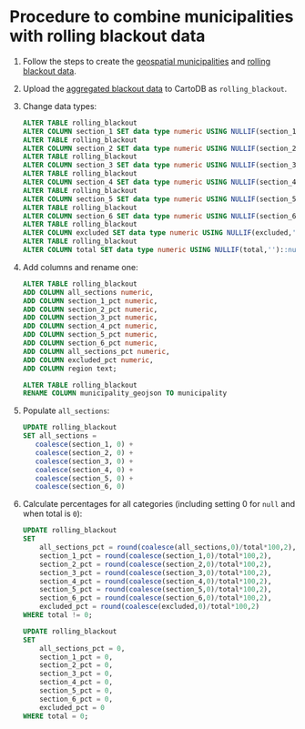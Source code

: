 # Procedure to combine municipalities with rolling blackout data

1. Follow the steps to create the [geospatial municipalities](../geospatial/README.md) and [rolling blackout data](../blackout/README.md).
2. Upload the [aggregated blackout data](../blackout/rolling-blackout-data-aggregated-by-municipality.csv) to CartoDB as `rolling_blackout`.
3. Change data types:

    ```SQL
    ALTER TABLE rolling_blackout
    ALTER COLUMN section_1 SET data type numeric USING NULLIF(section_1,'')::numeric;
    ALTER TABLE rolling_blackout
    ALTER COLUMN section_2 SET data type numeric USING NULLIF(section_2,'')::numeric;
    ALTER TABLE rolling_blackout
    ALTER COLUMN section_3 SET data type numeric USING NULLIF(section_3,'')::numeric;
    ALTER TABLE rolling_blackout
    ALTER COLUMN section_4 SET data type numeric USING NULLIF(section_4,'')::numeric;
    ALTER TABLE rolling_blackout
    ALTER COLUMN section_5 SET data type numeric USING NULLIF(section_5,'')::numeric;
    ALTER TABLE rolling_blackout
    ALTER COLUMN section_6 SET data type numeric USING NULLIF(section_6,'')::numeric;
    ALTER TABLE rolling_blackout
    ALTER COLUMN excluded SET data type numeric USING NULLIF(excluded,'')::numeric;
    ALTER TABLE rolling_blackout
    ALTER COLUMN total SET data type numeric USING NULLIF(total,'')::numeric;
    ```

4. Add columns and rename one:

    ```SQL
    ALTER TABLE rolling_blackout
    ADD COLUMN all_sections numeric,
    ADD COLUMN section_1_pct numeric,
    ADD COLUMN section_2_pct numeric,
    ADD COLUMN section_3_pct numeric,
    ADD COLUMN section_4_pct numeric,
    ADD COLUMN section_5_pct numeric,
    ADD COLUMN section_6_pct numeric,
    ADD COLUMN all_sections_pct numeric,
    ADD COLUMN excluded_pct numeric,
    ADD COLUMN region text;
    
    ALTER TABLE rolling_blackout
    RENAME COLUMN municipality_geojson TO municipality
    ```

5. Populate `all_sections`:

    ```SQL
    UPDATE rolling_blackout
    SET all_sections =
       coalesce(section_1, 0) + 
       coalesce(section_2, 0) + 
       coalesce(section_3, 0) + 
       coalesce(section_4, 0) + 
       coalesce(section_5, 0) + 
       coalesce(section_6, 0)
    ```

6. Calculate percentages for all categories (including setting 0 for `null` and when total is `0`):

    ```SQL
    UPDATE rolling_blackout
    SET
        all_sections_pct = round(coalesce(all_sections,0)/total*100,2),
        section_1_pct = round(coalesce(section_1,0)/total*100,2),
        section_2_pct = round(coalesce(section_2,0)/total*100,2),
        section_3_pct = round(coalesce(section_3,0)/total*100,2),
        section_4_pct = round(coalesce(section_4,0)/total*100,2),
        section_5_pct = round(coalesce(section_5,0)/total*100,2),
        section_6_pct = round(coalesce(section_6,0)/total*100,2),
        excluded_pct = round(coalesce(excluded,0)/total*100,2)
    WHERE total != 0;

    UPDATE rolling_blackout
    SET
        all_sections_pct = 0,
        section_1_pct = 0,
        section_2_pct = 0,
        section_3_pct = 0,
        section_4_pct = 0,
        section_5_pct = 0,
        section_6_pct = 0,
        excluded_pct = 0
    WHERE total = 0;
    ```

    ```
